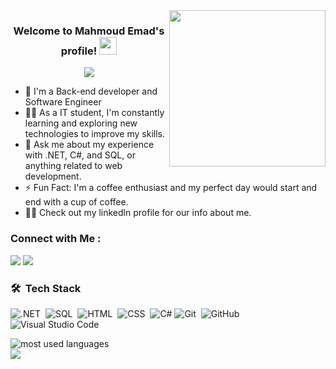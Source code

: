 
<img width="250" align="right" src="https://c.tenor.com/_DOBjnGspYAAAAAM/code-coding.gif">

<h3 align="center">
  Welcome to Mahmoud Emad's profile!
  <img src="https://media.giphy.com/media/hvRJCLFzcasrR4ia7z/giphy.gif" width="28">
</h3>

<!-- Typing SVG by DenverCoder1 - https://github.com/DenverCoder1/readme-typing-svg -->
<p align="center">
  <a href="https://github.com/DenverCoder1/readme-typing-svg"><img src="https://readme-typing-svg.herokuapp.com/?lines=Back-End%20developer;Always%20learning%20new%20things&font=Fira%20Code&center=true&width=440&height=45&color=f75c7e&vCenter=true&size=22"></a>
</p> 

- 🏢 I'm a Back-end developer and Software Engineer
- 👨‍💻 As a IT student, I'm constantly learning and exploring new technologies to improve my skills.
- 💬 Ask me about my experience with .NET, C#, and SQL, or anything related to web development.
- ⚡ Fun Fact: I'm a coffee enthusiast and my perfect day would start and end with a cup of coffee.
- 👨‍💻 Check out my linkedln profile for our info about me.


### Connect with Me :

<a href="https://linkedin.com/in/mahmoudemad1" target="_blank"><img src="https://img.shields.io/badge/-Mahmoud%20Emad-0077B5?style=for-the-badge&logo=Linkedin&logoColor=white"/></a>
<a href="https://api.whatsapp.com/send/?phone=201009102872&text&type=phone_number&app_absent=0" target="_blank"><img src="https://img.shields.io/badge/-Mahmoud%20Emad-0077B5?style=for-the-badge&logo=Telegram&logoColor=white"/></a>



### 🛠 &nbsp;Tech Stack
![.NET](https://img.shields.io/badge/-JavaScript-05122A?style=flat&logo=javascript)&nbsp;
![SQL](https://img.shields.io/badge/-Bootstrap-05122A?style=flat&logo=bootstrap&logoColor=563D7C)&nbsp;
![HTML](https://img.shields.io/badge/-HTML-05122A?style=flat&logo=HTML5)&nbsp;
![CSS](https://img.shields.io/badge/-CSS-05122A?style=flat&logo=CSS3&logoColor=1572B6)&nbsp;
![C#](https://img.shields.io/badge/-React-05122A?style=flat&logo=react)
![Git](https://img.shields.io/badge/-Git-05122A?style=flat&logo=git)&nbsp;
![GitHub](https://img.shields.io/badge/-GitHub-05122A?style=flat&logo=github)&nbsp;
![Visual Studio Code](https://img.shields.io/badge/-Visual%20Studio%20Code-05122A?style=flat&logo=visual-studio-code&logoColor=007ACC)&nbsp;





<img align="left" src="https://github-readme-stats.vercel.app/api/top-langs?username=Mahmoud-code1&show_icons=true&locale=en&layout=compact&theme=radical" alt="most used languages" />
<br>
<a href="https://komarev.com/ghpvc/?username=Mahmoud-code1&style=for-the-badge">
    <img src="https://komarev.com/ghpvc/?username=Mahmoud-code1&style=for-the-badge">
</a>
